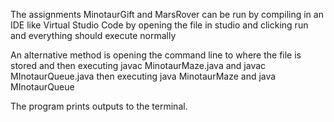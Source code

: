 The assignments MinotaurGift and MarsRover can be run by compiling in an IDE like Virtual Studio Code by opening the file in studio and clicking run and everything should execute normally

An alternative method is opening the command line to where the file is stored and then executing javac MinotaurMaze.java and javac MInotaurQueue.java then executing java MinotaurMaze and java MInotaurQueue

The program prints outputs to the terminal.
